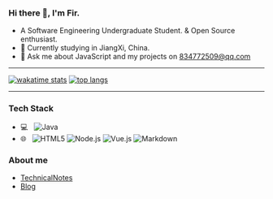 ### Hi there 👋, I'm Fir.

<!--
**834772509/834772509** is a ✨ _special_ ✨ repository because its `README.md` (this file) appears on your GitHub profile.

[<img align="right" width="50%" src="https://github-readme-stats.vercel.app/api?username=834772509&show_icons=true">](https://github.com/834772509)

Here are some ideas to get you started:

- 🔭 I’m currently working on ...
- 🌱 I’m currently learning ...
- 👯 I’m looking to collaborate on ...
- 🤔 I’m looking for help with ...
- 💬 Ask me about ...
- 📫 How to reach me: ...
- 😄 Pronouns: ...
- ⚡ Fun fact: ...
-->

- A Software Engineering Undergraduate Student. & Open Source enthusiast.
- 🌱 Currently studying in JiangXi, China.
- 💬 Ask me about JavaScript and my projects on [834772509@qq.com](mailto:834772509@qq.com)

---

<!--
[![github stats](https://github-readme-stats.vercel.app/api?username=834772509&show_icons=true)](https://github.com/834772509)
[![wakatime stats](https://github-readme-stats.vercel.app/api/wakatime?username=834772509&layout=compact)](https://github.com/834772509)
[![top langs](https://github-readme-stats.vercel.app/api/top-langs/?username=834772509&layout=compact)](https://github.com/834772509)
 -->
 
[![wakatime stats](https://github-readme-stats.vercel.app/api/wakatime?username=834772509&layout=compact)](https://github.com/834772509)
[![top langs](https://github-readme-stats.vercel.app/api/top-langs/?username=834772509&layout=compact)](https://github.com/834772509)

---

### Tech Stack

- 💻 &#160; ![Java](https://img.shields.io/badge/-Java-333333?style=flat&logo=Java&logoColor=007396)
- 🌐 &#160; ![HTML5](https://img.shields.io/badge/-HTML5-333333?style=flat&logo=HTML5)
![Node.js](https://img.shields.io/badge/-Node.js-333333?style=flat&logo=node.js)
![Vue.js](https://img.shields.io/badge/-VueJS-333333?style=flat&logo=Vue.js)
![Markdown](https://img.shields.io/badge/-Markdown-333333?style=flat&logo=markdown)

### About me
- [TechnicalNotes](https://fir834772509.gitee.io/technicalnotes/)
- [Blog](http://blog.firpe.cn/)
